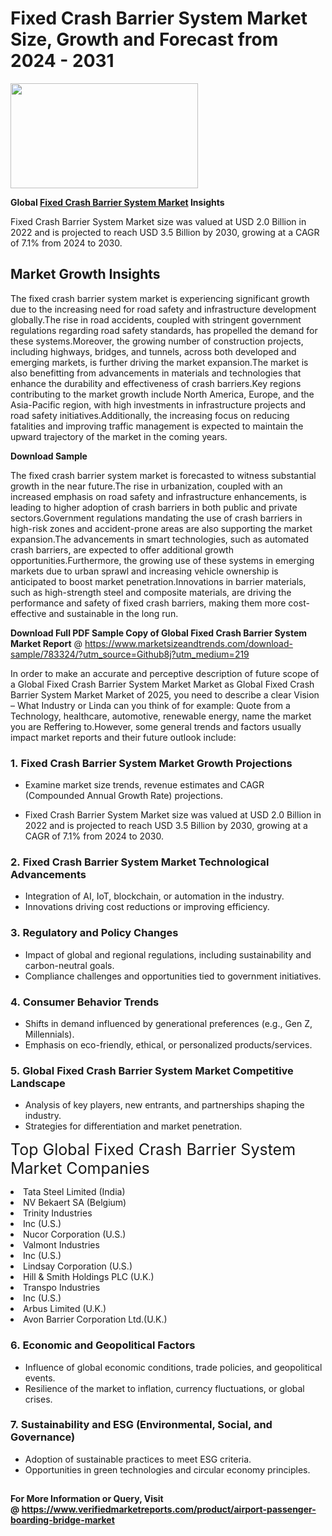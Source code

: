 <H1>Fixed Crash Barrier System Market Size, Growth and Forecast from 2024 - 2031</H1><img class="aligncenter size-medium wp-image-584254" src="https://thirdeyenews.in/wp-content/uploads/2024/09/Global-Market-Research-300x168.jpeg" alt="" width="300" height="168" /><p><strong>Global&nbsp;<a href="https://www.marketsizeandtrends.com/download-sample/783324/?utm_source=Github8j?utm_medium=219">Fixed Crash Barrier System Market</a> Insights</strong></p><p>Fixed Crash Barrier System Market size was valued at USD 2.0 Billion in 2022 and is projected to reach USD 3.5 Billion by 2030, growing at a CAGR of 7.1% from 2024 to 2030.</p><p><h2>Market Growth Insights</h2> <p>The fixed crash barrier system market is experiencing significant growth due to the increasing need for road safety and infrastructure development globally.The rise in road accidents, coupled with stringent government regulations regarding road safety standards, has propelled the demand for these systems.Moreover, the growing number of construction projects, including highways, bridges, and tunnels, across both developed and emerging markets, is further driving the market expansion.The market is also benefitting from advancements in materials and technologies that enhance the durability and effectiveness of crash barriers.Key regions contributing to the market growth include North America, Europe, and the Asia-Pacific region, with high investments in infrastructure projects and road safety initiatives.Additionally, the increasing focus on reducing fatalities and improving traffic management is expected to maintain the upward trajectory of the market in the coming years.</p> <p><strong>Download Sample</strong></p> <p>The fixed crash barrier system market is forecasted to witness substantial growth in the near future.The rise in urbanization, coupled with an increased emphasis on road safety and infrastructure enhancements, is leading to higher adoption of crash barriers in both public and private sectors.Government regulations mandating the use of crash barriers in high-risk zones and accident-prone areas are also supporting the market expansion.The advancements in smart technologies, such as automated crash barriers, are expected to offer additional growth opportunities.Furthermore, the growing use of these systems in emerging markets due to urban sprawl and increasing vehicle ownership is anticipated to boost market penetration.Innovations in barrier materials, such as high-strength steel and composite materials, are driving the performance and safety of fixed crash barriers, making them more cost-effective and sustainable in the long run.</p> <p><span class=""><strong>Download Full PDF Sample Copy of Global Fixed Crash Barrier System Market Report</strong> @ <a href="https://www.marketsizeandtrends.com/download-sample/783324/?utm_source=Github8j?utm_medium=219" target="_blank">https://www.marketsizeandtrends.com/download-sample/783324/?utm_source=Github8j?utm_medium=219</a></span></p><p>In order to make an accurate and perceptive description of future scope of a Global&nbsp;Fixed Crash Barrier System Market Market as Global&nbsp;Fixed Crash Barrier System Market Market of 2025, you need to describe a clear Vision &ndash; What Industry or Linda can you think of for example: Quote from a Technology, healthcare, automotive, renewable energy, name the market you are Reffering to.However, some general trends and factors usually impact market reports and their future outlook include:</p><h3>1.&nbsp;<strong>Fixed Crash Barrier System Market Growth Projections</strong></h3><ul><li>Examine market size trends, revenue estimates and CAGR (Compounded Annual Growth Rate) projections.</li><li><p>Fixed Crash Barrier System Market size was valued at USD 2.0 Billion in 2022 and is projected to reach USD 3.5 Billion by 2030, growing at a CAGR of 7.1% from 2024 to 2030.</p></li></ul><h3>2.&nbsp;<strong>Fixed Crash Barrier System Market Technological Advancements</strong></h3><ul><li>Integration of AI, IoT, blockchain, or automation in the industry.</li><li>Innovations driving cost reductions or improving efficiency.</li></ul><h3>3.&nbsp;<strong>Regulatory and Policy Changes</strong></h3><ul><li>Impact of global and regional regulations, including sustainability and carbon-neutral goals.</li><li>Compliance challenges and opportunities tied to government initiatives.</li></ul><h3>4.&nbsp;<strong>Consumer Behavior Trends</strong></h3><ul><li>Shifts in demand influenced by generational preferences (e.g., Gen Z, Millennials).</li><li>Emphasis on eco-friendly, ethical, or personalized products/services.</li></ul><h3>5.&nbsp;<strong>Global Fixed Crash Barrier System Market Competitive Landscape</strong></h3><ul><li>Analysis of key players, new entrants, and partnerships shaping the industry.</li><li>Strategies for differentiation and market penetration.</li></ul><p data-pm-slice="1 1 []"><span style="color: inherit; font-family: inherit; font-size: 25px;">Top Global Fixed Crash Barrier System Market Companies</span></p><div class="" data-test-id=""><p><li>Tata Steel Limited (India)</li><li> NV Bekaert SA (Belgium)</li><li> Trinity Industries</li><li> Inc (U.S.)</li><li> Nucor Corporation (U.S.)</li><li> Valmont Industries</li><li> Inc (U.S.)</li><li> Lindsay Corporation (U.S.)</li><li> Hill & Smith Holdings PLC (U.K.)</li><li> Transpo Industries</li><li> Inc (U.S.)</li><li> Arbus Limited (U.K.)</li><li> Avon Barrier Corporation Ltd.(U.K.)</li></p></div><h3>6.&nbsp;<strong>Economic and Geopolitical Factors</strong></h3><ul><li>Influence of global economic conditions, trade policies, and geopolitical events.</li><li>Resilience of the market to inflation, currency fluctuations, or global crises.</li></ul><h3>7.&nbsp;<strong>Sustainability and ESG (Environmental, Social, and Governance)</strong></h3><ul><li>Adoption of sustainable practices to meet ESG criteria.</li><li>Opportunities in green technologies and circular economy principles.</li></ul><h2><strong style="font-size: 14px;">For More Information or Query, Visit @&nbsp;</strong><a style="background-color: #ffffff; font-size: 14px;" href="https://www.marketsizeandtrends.com/report/fixed-crash-barrier-system-market/" target="_blank">https://www.verifiedmarketreports.com/product/airport-passenger-boarding-bridge-market</a></h2>